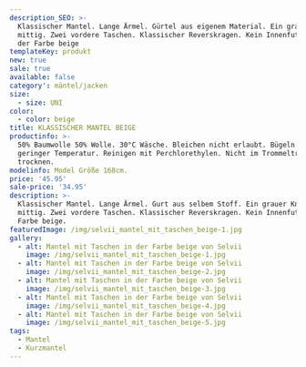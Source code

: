 ```yaml
---
description_SEO: >-
  Klassischer Mantel. Lange Ärmel. Gürtel aus eigenem Material. Ein grauer Knopf
  mittig. Zwei vordere Taschen. Klassischer Reverskragen. Kein Innenfutter. In
  der Farbe beige
templateKey: produkt
new: true
sale: true
available: false
category': mäntel/jacken
size:
  - size: UNI
color:
  - color: beige
title: KLASSISCHER MANTEL BEIGE
productinfo: >-
  50% Baumwolle 50% Wolle. 30°C Wäsche. Bleichen nicht erlaubt. Bügeln mit
  geringer Temperatur. Reinigen mit Perchlorethylen. Nicht im Trommeltrockner
  trocknen.
modelinfo: Model Größe 168cm.
price: '45.95'
sale-price: '34.95'
description: >-
  Klassischer Mantel. Lange Ärmel. Gurt aus selbem Stoff. Ein grauer Knopf
  mittig. Zwei vordere Taschen. Klassischer Reverskragen. Kein Innenfutter.
  Farbe beige.
featuredImage: /img/selvii_mantel_mit_taschen_beige-1.jpg
gallery:
  - alt: Mantel mit Taschen in der Farbe beige von Selvii
    image: /img/selvii_mantel_mit_taschen_beige-1.jpg
  - alt: Mantel mit Taschen in der Farbe beige von Selvii
    image: /img/selvii_mantel_mit_taschen_beige-2.jpg
  - alt: Mantel mit Taschen in der Farbe beige von Selvii
    image: /img/selvii_mantel_mit_taschen_beige-3.jpg
  - alt: Mantel mit Taschen in der Farbe beige von Selvii
    image: /img/selvii_mantel_mit_taschen_beige-4.jpg
  - alt: Mantel mit Taschen in der Farbe beige von Selvii
    image: /img/selvii_mantel_mit_taschen_beige-5.jpg
tags:
  - Mantel
  - Kurzmantel
---
```


